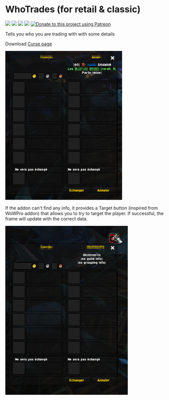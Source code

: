 # WhoTrades (for retail & classic)

[![](http://cf.way2muchnoise.eu/title/393487.svg)](https://www.curseforge.com/wow/addons/whotrades)
[![](http://cf.way2muchnoise.eu/versions/393487.svg)](https://www.curseforge.com/wow/addons/whotrades)
[![](http://cf.way2muchnoise.eu/full_393487_downloads.svg)](https://www.curseforge.com/wow/addons/whotrades)
![](https://github.com/LoneWanderer-GH/WhoTrades/workflows/Retail-Classic-Build/badge.svg)
[![Donate to this project using Patreon](https://img.shields.io/badge/patreon-donate-yellow.svg)](https://www.patreon.com/bePatron?u=38268348)

Tells you who you are trading with with some details

Download [Curse page](https://www.curseforge.com/wow/addons/whotrades)

![](Screenshots/Trade_001.png)

If the addon can't find any info, it provides a Target button (inspired from WoWPro addon) that allows you to try to target the player.
If successful, the frame will update with the correct data.

![](Screenshots/Trade_002.png)
